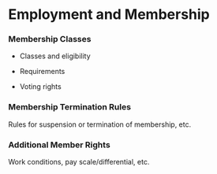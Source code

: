 # Employment and Membership

### Membership Classes

* Classes and eligibility

* Requirements

* Voting rights

### Membership Termination Rules

Rules for suspension or termination of membership, etc.

### Additional Member Rights

Work conditions, pay scale/differential, etc.

